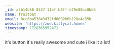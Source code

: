 ```yaml
---
_id: a5b14b50-8537-11ef-b8ff-b79e89ac8bb6
name: fruitbat
email: 0cc0ba53043d32fd800260b128e4e35b
website: 'https://zoe.kittycat.homes'
timestamp: 1728365952471
---
```

it's button it's really awesome and cute 
i like it a lot!
